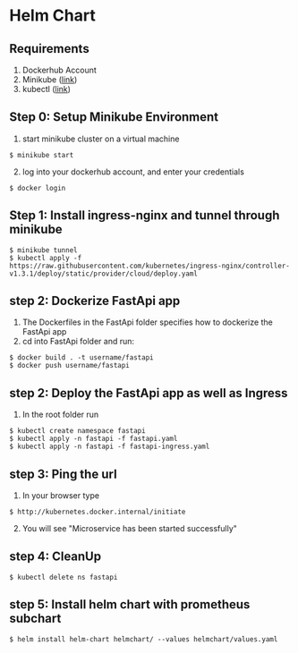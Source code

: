 # Helm Chart

## Requirements
1. Dockerhub Account
2. Minikube ([link](https://minikube.sigs.k8s.io/docs/start/))
3. kubectl ([link](https://kubernetes.io/docs/tasks/tools/install-kubectl-windows/))

## Step 0: Setup Minikube Environment
1. start minikube cluster on a virtual machine
```console
$ minikube start
```
2. log into your dockerhub account, and enter your credentials
```console 
$ docker login
```
## Step 1: Install ingress-nginx and tunnel through minikube
```Console
$ minikube tunnel
$ kubectl apply -f https://raw.githubusercontent.com/kubernetes/ingress-nginx/controller-v1.3.1/deploy/static/provider/cloud/deploy.yaml
```
## step 2: Dockerize FastApi app
1. The Dockerfiles in the FastApi folder specifies how to dockerize the FastApi app
2. cd into FastApi folder and run:
```Console
$ docker build . -t username/fastapi
$ docker push username/fastapi
```
## step 2: Deploy the FastApi app as well as Ingress
1. In the root folder run
```Console
$ kubectl create namespace fastapi
$ kubectl apply -n fastapi -f fastapi.yaml
$ kubectl apply -n fastapi -f fastapi-ingress.yaml
```
## step 3: Ping the url
1. In your browser type
```Console
$ http://kubernetes.docker.internal/initiate
```
2. You will see "Microservice has been started successfully"

## step 4: CleanUp
```Console
$ kubectl delete ns fastapi
```
## step 5: Install helm chart with prometheus subchart
```console
$ helm install helm-chart helmchart/ --values helmchart/values.yaml
